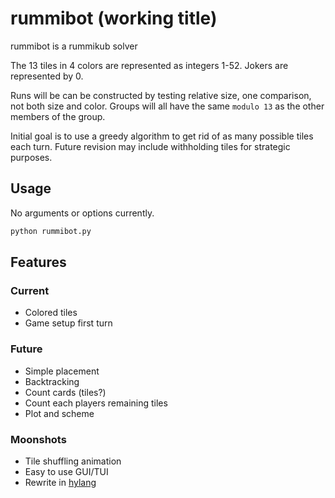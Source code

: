 # rummibot (working title)

rummibot is a rummikub solver

The 13 tiles in 4 colors are represented as integers 1-52.
Jokers are represented by 0.

Runs will be can be constructed by testing relative size, one comparison, not both size and color.
Groups will all have the same `modulo 13` as the other members of the group.

Initial goal is to use a greedy algorithm to get rid of as many possible tiles each turn. Future revision may include withholding tiles for strategic purposes. 

## Usage

No arguments or options currently.
```sh
python rummibot.py
```

## Features

### Current
- Colored tiles
- Game setup first turn

### Future
- Simple placement
- Backtracking
- Count cards (tiles?)
- Count each players remaining tiles
- Plot and scheme

### Moonshots
- Tile shuffling animation
- Easy to use GUI/TUI
- Rewrite in [hylang](https://hylang.org/)

